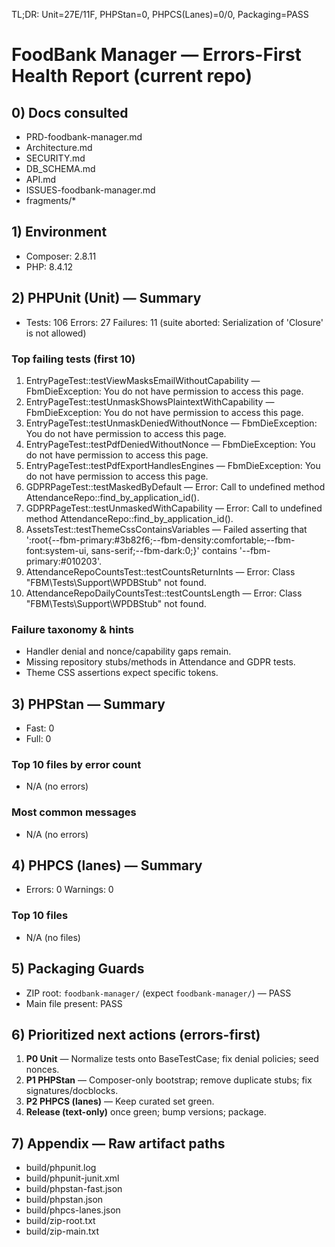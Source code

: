 TL;DR: Unit=27E/11F, PHPStan=0, PHPCS(Lanes)=0/0, Packaging=PASS

# FoodBank Manager — Errors-First Health Report (current repo)

## 0) Docs consulted
- PRD-foodbank-manager.md
- Architecture.md
- SECURITY.md
- DB_SCHEMA.md
- API.md
- ISSUES-foodbank-manager.md
- fragments/*

## 1) Environment
- Composer: 2.8.11
- PHP: 8.4.12

## 2) PHPUnit (Unit) — Summary
- Tests: 106  Errors: 27  Failures: 11  (suite aborted: Serialization of 'Closure' is not allowed)
### Top failing tests (first 10)
1. EntryPageTest::testViewMasksEmailWithoutCapability — FbmDieException: You do not have permission to access this page.
2. EntryPageTest::testUnmaskShowsPlaintextWithCapability — FbmDieException: You do not have permission to access this page.
3. EntryPageTest::testUnmaskDeniedWithoutNonce — FbmDieException: You do not have permission to access this page.
4. EntryPageTest::testPdfDeniedWithoutNonce — FbmDieException: You do not have permission to access this page.
5. EntryPageTest::testPdfExportHandlesEngines — FbmDieException: You do not have permission to access this page.
6. GDPRPageTest::testMaskedByDefault — Error: Call to undefined method AttendanceRepo::find_by_application_id().
7. GDPRPageTest::testUnmaskedWithCapability — Error: Call to undefined method AttendanceRepo::find_by_application_id().
8. AssetsTest::testThemeCssContainsVariables — Failed asserting that ':root{--fbm-primary:#3b82f6;--fbm-density:comfortable;--fbm-font:system-ui, sans-serif;--fbm-dark:0;}' contains '--fbm-primary:#010203'.
9. AttendanceRepoCountsTest::testCountsReturnInts — Error: Class "FBM\\Tests\\Support\\WPDBStub" not found.
10. AttendanceRepoDailyCountsTest::testCountsLength — Error: Class "FBM\\Tests\\Support\\WPDBStub" not found.
### Failure taxonomy & hints
- Handler denial and nonce/capability gaps remain.
- Missing repository stubs/methods in Attendance and GDPR tests.
- Theme CSS assertions expect specific tokens.

## 3) PHPStan — Summary
- Fast: 0
- Full: 0
### Top 10 files by error count
- N/A (no errors)
### Most common messages
- N/A (no errors)

## 4) PHPCS (lanes) — Summary
- Errors: 0  Warnings: 0
### Top 10 files
- N/A (no files)

## 5) Packaging Guards
- ZIP root: `foodbank-manager/` (expect `foodbank-manager/`) — PASS
- Main file present: PASS

## 6) Prioritized next actions (errors-first)
1) **P0 Unit** — Normalize tests onto BaseTestCase; fix denial policies; seed nonces.
2) **P1 PHPStan** — Composer-only bootstrap; remove duplicate stubs; fix signatures/docblocks.
3) **P2 PHPCS (lanes)** — Keep curated set green.
4) **Release (text-only)** once green; bump versions; package.

## 7) Appendix — Raw artifact paths
- build/phpunit.log
- build/phpunit-junit.xml
- build/phpstan-fast.json
- build/phpstan.json
- build/phpcs-lanes.json
- build/zip-root.txt
- build/zip-main.txt
